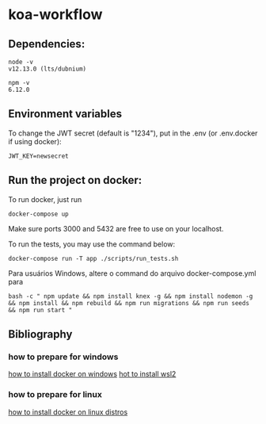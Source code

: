 # koa-workflow

## Dependencies:

```
node -v
v12.13.0 (lts/dubnium)

npm -v
6.12.0
```

## Environment variables

To change the JWT secret (default is "1234"), put in the .env (or .env.docker if using docker):

```
JWT_KEY=newsecret
```

## Run the project on docker:

To run docker, just run

```
docker-compose up
```

Make sure ports 3000 and 5432 are free to use on your localhost.

To run the tests, you may use the command below:

```
docker-compose run -T app ./scripts/run_tests.sh
```

Para usuários Windows, altere o command do arquivo docker-compose.yml para 

```
bash -c " npm update && npm install knex -g && npm install nodemon -g && npm install && npm rebuild && npm run migrations && npm run seeds && npm run start "
```

## Bibliography

### how to prepare for windows

[how to install docker on windows](https://docs.docker.com/docker-for-windows/install/)
[hot to install wsl2](https://docs.microsoft.com/pt-br/windows/wsl/install-win10)

### how to prepare for linux

[how to install docker on linux distros](https://docs.docker.com/engine/install/)
